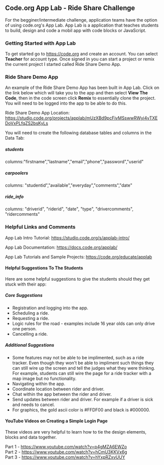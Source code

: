 ## Code.org App Lab - Ride Share Challenge

For the begginer/intermediate challenge, application teams have the option of using code.org's App Lab. App Lab is a application that teaches students to build, design and code a mobil app with code blocks or JavaScript.

### Getting Started with App Lab

To get started go to https://code.org and create an account. You can select **Teacher** for account type. Once signed in you can start a project or remix the current project I started called Ride Share Demo App.

### Ride Share Demo App

An example of the Ride Share Demo App has been built in App Lab. Click on the link below which will take you to the app and then select **View The Code**, then in the code screen click **Remix** to essentially clone the project. You will need to be logged into the app to be able to do this.

Ride Share Demo App Location: https://studio.code.org/projects/applab/mUzXBd9pcFivMSswwRWyi4vTXEDoVxPLfqZS2bsKyLs

You will need to create the following database tables and columns in the Data Tab:

##### students
columns:"firstname","lastname","email","phone","password","userid"

##### carpoolers
columns: "studentid","available","everyday","comments","date"

##### ride_info
columns: "driverid", "riderid", "date", "type", "drivercomments", "ridercomments"

### Helpful Links and Comments

App Lab Intro Tutorial: https://studio.code.org/s/applab-intro/

App Lab Documentation: https://docs.code.org/applab/

App Lab Tutorials and Sample Projects: https://code.org/educate/applab

#### Helpful Suggestions To The Students

Here are some helpful suggestions to give the students should they get stuck with their app:

##### Core Suggestions

- Registration and logging into the app.
- Scheduling a ride.
- Requesting a ride.
- Logic rules for the road - examples include 16 year olds can only drive one person.
- Cancelling a ride.

##### Additional Suggestions

- Some features may not be able to be implimented, such as a ride tracker. Even though they won't be able to impliment such things they can still wire up the screen and tell the judges what they were thinkng. For example, students can still wire the page for a ride tracker with a map image but no functionality.
- Navigating within the app.
- Coordinate location between rider and driver.
- Chat within the app between the rider and driver.
- Send updates between rider and driver. For example if a driver is sick and needs to cancel.
- For graphics, the gold ascii color is #FFDF00	and black is #000000.

#### YouTube Videos on Creating a Simple Login Page

These videos are very helpful to learn how to tie the design elements, blocks and data together.

Part 1 - https://www.youtube.com/watch?v=p4gMZA6EWZo<br>
Part 2 - https://www.youtube.com/watch?v=hCmU3KKVx6g<br>
Part 3 - https://www.youtube.com/watch?v=hYxpRZxvUUY
